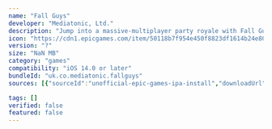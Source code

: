 ```yaml
---
name: "Fall Guys"
developer: "Mediatonic, Ltd."
description: "Jump into a massive-multiplayer party royale with Fall Guys and be the last Bean standing that takes the Crown. Enter the Blunderdome for a free for all platformer game that invites chaos and high-con"
icon: "https://cdn1.epicgames.com/item/50118b7f954e450f8823df1614b24e80/iOS-New-512x512_512x512-ff4ce9348fe2142316cb4434228d78eb"
version: "?"
size: "NaN MB"
category: "games"
compatibility: "iOS 14.0 or later"
bundleId: "uk.co.mediatonic.fallguys"
sources: [{"sourceId":"unofficial-epic-games-ipa-install","downloadUrl":"https://there.was.no.download.url","lastUpdated":null,"size":"NaN MB","isOfficial":false}]

tags: []
verified: false
featured: false
---
```

